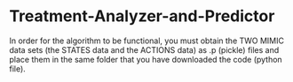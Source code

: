 # Treatment-Analyzer-and-Predictor

In order for the algorithm to be functional, you must obtain the TWO MIMIC data sets (the STATES data and the ACTIONS data) as .p (pickle) files and place them in the same folder that you have downloaded the code (python file). 

